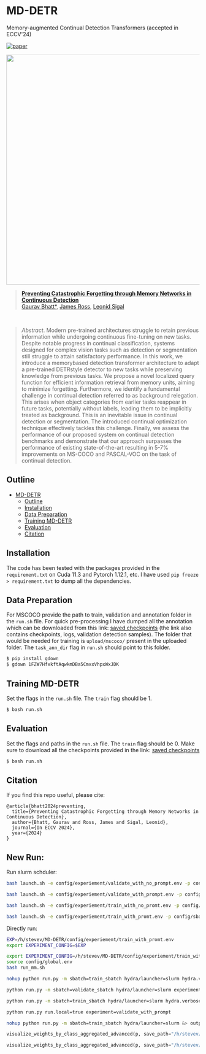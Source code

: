 # MD-DETR
Memory-augmented Continual Detection Transformers (accepted in ECCV'24)

[![paper](https://img.shields.io/badge/paper-ECCV2024-cyan)](https://www.ecva.net/papers/eccv_2024/papers_ECCV/papers/11330.pdf)


<p align="center">
    <img src="figs/mddetr.png" width="600px"/>
</p>

> **[Preventing Catastrophic Forgetting through
Memory Networks in Continuous Detection](https://arxiv.org/pdf/2403.14797)**<br>
> [Gaurav Bhatt*](https://gauravbh1010tt.github.io/), 
[James Ross](https://www.jamesross.xyz/),
[Leonid Sigal](https://www.cs.ubc.ca/~lsigal/)
<br>

> $Abstract$. Modern pre-trained architectures struggle to retain previous
information while undergoing continuous fine-tuning on new tasks. Despite notable progress in continual classification, systems designed for
complex vision tasks such as detection or segmentation still struggle to
attain satisfactory performance. In this work, we introduce a memorybased detection transformer architecture to adapt a pre-trained DETRstyle detector to new tasks while preserving knowledge from previous
tasks. We propose a novel localized query function for efficient information retrieval from memory units, aiming to minimize forgetting. Furthermore, we identify a fundamental challenge in continual detection
referred to as background relegation. This arises when object categories
from earlier tasks reappear in future tasks, potentially without labels,
leading them to be implicitly treated as background. This is an inevitable issue in continual detection or segmentation. The introduced
continual optimization technique effectively tackles this challenge. Finally, we assess the performance of our proposed system on continual
detection benchmarks and demonstrate that our approach surpasses the
performance of existing state-of-the-art resulting in 5-7% improvements
on MS-COCO and PASCAL-VOC on the task of continual detection.

## Outline

- [MD-DETR](#mddetr)
  - [Outline](#outline)
  - [Installation](#installation)
  - [Data Preparation](#data-preparation)
  - [Training MD-DETR](#training-mddetr)
  - [Evaluation](#evaluation)
  - [Citation](#citation)


## Installation
The code has been tested with the packages provided in the `requirement.txt` on Cuda 11.3 and Pytorch 1.12.1, etc. I have used `pip freeze > requirement.txt` to dump all the dependencies.

## Data Preparation

For MSCOCO provide the path to train, validation and annotation folder in the `run.sh` file. For quick pre-processing I have dumped all the annotation which can be downloaded from this link: [saved checkpoints](https://drive.google.com/file/d/1FZW7HfxkftAqwkmDBa5CmxxVhpxWxJDK/view?usp=sharing) (the link also contains checkpoints, logs, validation detection samples). The folder that would be needed for training is `upload/mscoco/` present in the uploaded folder. The `task_ann_dir` flag in `run.sh` should point to this folder.

```bash 
$ pip install gdown
$ gdown 1FZW7HfxkftAqwkmDBa5CmxxVhpxWxJDK
```

## Training MD-DETR

Set the flags in the `run.sh` file. The `train` flag should be 1.

```bash
$ bash run.sh
```

## Evaluation
Set the flags and paths in the `run.sh` file. The `train` flag should be 0. Make sure to download all the checkpoints provided in the link: [saved checkpoints](https://drive.google.com/file/d/1FZW7HfxkftAqwkmDBa5CmxxVhpxWxJDK/view?usp=sharing)

```bash
$ bash run.sh
```

## Citation
If you find this repo useful, please cite:
```
@article{bhatt2024preventing,
  title={Preventing Catastrophic Forgetting through Memory Networks in Continuous Detection},
  author={Bhatt, Gaurav and Ross, James and Sigal, Leonid},
  journal={In ECCV 2024},
  year={2024}
}
```


## New Run:
Run slurm schduler:
```bash
bash launch.sh -e config/experiement/validate_with_no_prompt.env -p config/sbatch/validate.sbatch.env
```
```bash
bash launch.sh -e config/experiement/validate_with_prompt.env -p config/sbatch/validate.sbatch.env
```
```bash
bash launch.sh -e config/experiement/train_with_no_promt.env -p config/sbatch/train.sbatch.env
```
```bash
bash launch.sh -e config/experiement/train_with_promt.env -p config/sbatch/train.sbatch.env
```

Directly run:
```bash
EXP=/h/stevev/MD-DETR/config/experiement/train_with_promt.env
export EXPERIMENT_CONFIG=$EXP

export EXPERIMENT_CONFIG=/h/stevev/MD-DETR/config/experiement/train_with_prompt.yaml
source config/global.env
bash run_mm.sh

nohup python run.py -m sbatch=train_sbatch hydra/launcher=slurm hydra.verbose=true

python run.py -m sbatch=validate_sbatch hydra/launcher=slurm experiment=validate_with_prompt

python run.py -m sbatch=train_sbatch hydra/launcher=slurm hydra.verbose=true

python run.py run.local=true experiment=validate_with_prompt

nohup python run.py -m sbatch=train_sbatch hydra/launcher=slurm &> outputs/submit.log &
```

```python
visualize_weights_by_class_aggregated_advanced(p, save_path="/h/stevev/MD_DETR_runs/validate_with_prompt_hydra_3/t1_class.png", limit_classes=[0,1,2,3,4], line_visual=["mean"], area_visual=["std"], alpha=0.3)

visualize_weights_by_class_aggregated_advanced(p, save_path="/h/stevev/MD_DETR_runs/validate_with_prompt_hydra_3/t2_5_class.png", limit_classes=list(range(0, 39, 5)), line_visual=["mean"], area_visual=["std"], alpha=0.3)
```